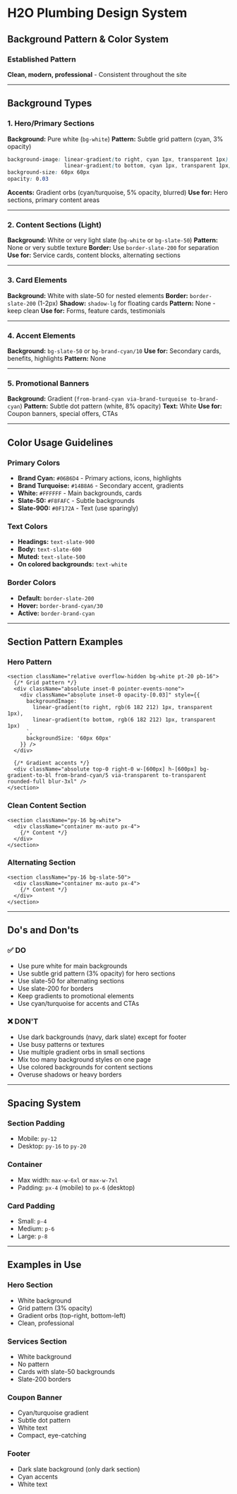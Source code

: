 # H2O Plumbing Design System

## Background Pattern & Color System

### Established Pattern
**Clean, modern, professional** - Consistent throughout the site

---

## Background Types

### 1. **Hero/Primary Sections**
**Background:** Pure white (`bg-white`)
**Pattern:** Subtle grid pattern (cyan, 3% opacity)
```css
background-image: linear-gradient(to right, cyan 1px, transparent 1px),
                  linear-gradient(to bottom, cyan 1px, transparent 1px)
background-size: 60px 60px
opacity: 0.03
```
**Accents:** Gradient orbs (cyan/turquoise, 5% opacity, blurred)
**Use for:** Hero sections, primary content areas

---

### 2. **Content Sections (Light)**
**Background:** White or very light slate (`bg-white` or `bg-slate-50`)
**Pattern:** None or very subtle texture
**Border:** Use `border-slate-200` for separation
**Use for:** Service cards, content blocks, alternating sections

---

### 3. **Card Elements**
**Background:** White with slate-50 for nested elements
**Border:** `border-slate-200` (1-2px)
**Shadow:** `shadow-lg` for floating cards
**Pattern:** None - keep clean
**Use for:** Forms, feature cards, testimonials

---

### 4. **Accent Elements**
**Background:** `bg-slate-50` or `bg-brand-cyan/10`
**Use for:** Secondary cards, benefits, highlights
**Pattern:** None

---

### 5. **Promotional Banners**
**Background:** Gradient (`from-brand-cyan via-brand-turquoise to-brand-cyan`)
**Pattern:** Subtle dot pattern (white, 8% opacity)
**Text:** White
**Use for:** Coupon banners, special offers, CTAs

---

## Color Usage Guidelines

### Primary Colors
- **Brand Cyan:** `#06B6D4` - Primary actions, icons, highlights
- **Brand Turquoise:** `#14B8A6` - Secondary accent, gradients
- **White:** `#FFFFFF` - Main backgrounds, cards
- **Slate-50:** `#F8FAFC` - Subtle backgrounds
- **Slate-900:** `#0F172A` - Text (use sparingly)

### Text Colors
- **Headings:** `text-slate-900`
- **Body:** `text-slate-600`
- **Muted:** `text-slate-500`
- **On colored backgrounds:** `text-white`

### Border Colors
- **Default:** `border-slate-200`
- **Hover:** `border-brand-cyan/30`
- **Active:** `border-brand-cyan`

---

## Section Pattern Examples

### Hero Pattern
```tsx
<section className="relative overflow-hidden bg-white pt-20 pb-16">
  {/* Grid pattern */}
  <div className="absolute inset-0 pointer-events-none">
    <div className="absolute inset-0 opacity-[0.03]" style={{
      backgroundImage: `
        linear-gradient(to right, rgb(6 182 212) 1px, transparent 1px),
        linear-gradient(to bottom, rgb(6 182 212) 1px, transparent 1px)
      `,
      backgroundSize: '60px 60px'
    }} />
  </div>
  
  {/* Gradient accents */}
  <div className="absolute top-0 right-0 w-[600px] h-[600px] bg-gradient-to-bl from-brand-cyan/5 via-transparent to-transparent rounded-full blur-3xl" />
</section>
```

### Clean Content Section
```tsx
<section className="py-16 bg-white">
  <div className="container mx-auto px-4">
    {/* Content */}
  </div>
</section>
```

### Alternating Section
```tsx
<section className="py-16 bg-slate-50">
  <div className="container mx-auto px-4">
    {/* Content */}
  </div>
</section>
```

---

## Do's and Don'ts

### ✅ DO
- Use pure white for main backgrounds
- Use subtle grid pattern (3% opacity) for hero sections
- Use slate-50 for alternating sections
- Use slate-200 for borders
- Keep gradients to promotional elements
- Use cyan/turquoise for accents and CTAs

### ❌ DON'T
- Use dark backgrounds (navy, dark slate) except for footer
- Use busy patterns or textures
- Use multiple gradient orbs in small sections
- Mix too many background styles on one page
- Use colored backgrounds for content sections
- Overuse shadows or heavy borders

---

## Spacing System

### Section Padding
- Mobile: `py-12`
- Desktop: `py-16` to `py-20`

### Container
- Max width: `max-w-6xl` or `max-w-7xl`
- Padding: `px-4` (mobile) to `px-6` (desktop)

### Card Padding
- Small: `p-4`
- Medium: `p-6`
- Large: `p-8`

---

## Examples in Use

### Hero Section
- White background
- Grid pattern (3% opacity)
- Gradient orbs (top-right, bottom-left)
- Clean, professional

### Services Section
- White background
- No pattern
- Cards with slate-50 backgrounds
- Slate-200 borders

### Coupon Banner
- Cyan/turquoise gradient
- Subtle dot pattern
- White text
- Compact, eye-catching

### Footer
- Dark slate background (only dark section)
- Cyan accents
- White text
